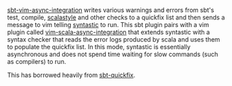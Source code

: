 [sbt-vim-async-integration][] writes various warnings and errors from sbt's test, compile, [scalastyle][] and other checks to a quickfix list and then sends a message to vim telling [syntastic][] to run. This sbt plugin pairs with a vim plugin called [vim-scala-async-integration][] that extends syntastic with a syntax checker that reads the error logs produced by scala and uses them to populate the quickfix list.  In this mode, syntastic is essentially asynchronous and does not spend time waiting for slow commands (such as compilers) to run.

This has borrowed heavily from [sbt-quickfix][].

[sbt-vim-async-integration]: https://github.com/zmre/sbt-vim-async-integration
[vim-scala-async-integration]: https://github.com/zmre/vim-scala-async-integration
[syntastic]: https://github.com/scrooloose/syntastic
[sbt-quickfix]: https://github.com/dscleaver/sbt-quickfix
[scalastyle]: http://www.scalastyle.org
